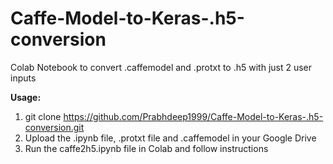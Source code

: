 # Caffe-Model-to-Keras-.h5-conversion
Colab Notebook to convert .caffemodel and .protxt to .h5 with just 2 user inputs


**Usage:**
1. git clone https://github.com/Prabhdeep1999/Caffe-Model-to-Keras-.h5-conversion.git
2. Upload the .ipynb file, .protxt file and .caffemodel in your Google Drive
3. Run the caffe2h5.ipynb file in Colab and follow instructions
